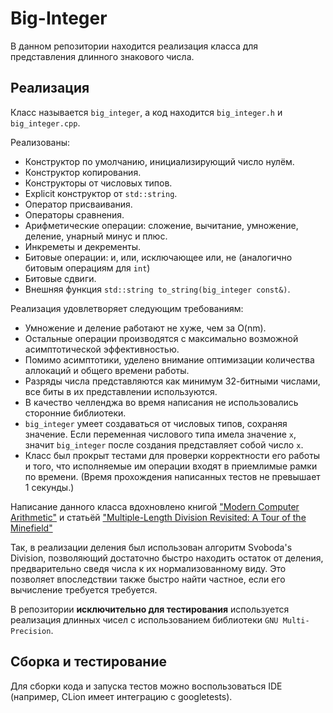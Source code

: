 # Big-Integer
В данном репозитории находится реализация класса для представления длинного знакового числа.

## Реализация
Класс называется `big_integer`, а код находится `big_integer.h` и `big_integer.cpp`.

Реализованы:
- Конструктор по умолчанию, инициализирующий число нулём.
- Конструктор копирования.
- Конструкторы от числовых типов.
- Explicit конструктор от `std::string`.
- Оператор присваивания.
- Операторы сравнения.
- Арифметические операции: сложение, вычитание, умножение, деление, унарный минус и плюс.
- Инкреметы и декременты.
- Битовые операции: и, или, исключающее или, не (аналогично битовым операциям для `int`)
- Битовые сдвиги.
- Внешняя функция `std::string to_string(big_integer const&)`.

Реализация удовлетворяет следующим требованиям:
- Умножение и деление работают не хуже, чем за O(nm).
- Остальные операции производятся с максимально возможной асимптотической эффективностью.
- Помимо асимптотики, уделено внимание оптимизации количества аллокаций и общего времени работы.
- Разряды числа представляются как минимум 32-битными числами, все биты в их представлении используются.
- В качество челленджа во время написания не использовались сторонние библиотеки.
- `big_integer` умеет создаваться от числовых типов, сохраняя значение. Если переменная числового типа имела значение `x`, значит `big_integer` после создания представляет собой число `x`.
- Класс был прокрыт тестами для проверки корректности его работы и того, что исполняемые им операции входят в приемлимые рамки по времени. (Время прохождения написанных тестов не превышает 1 секунды.)

Написание данного класса вдохновлено книгой ["Modern Computer Arithmetic"](https://members.loria.fr/PZimmermann/mca/mca-0.5.pdf) и статьёй ["Multiple-Length Division Revisited: A Tour of the Minefield"](https://surface.syr.edu/cgi/viewcontent.cgi?article=1162&context=eecs_techreports) 

Так, в реализации деления был использован алгоритм Svoboda's Division, позволяющий достаточно быстро находить остаток от деления, предварительно сведя числа к их нормализованному виду. Это позволяет впоследствии также быстро найти частное, если его вычисление требуется требуется.

В репозитории **исключительно для тестирования** используется реализация длинных чисел с использованием библиотеки `GNU Multi-Precision`.

## Сборка и тестирование

Для сборки кода и запуска тестов можно воспользоваться IDE (например, CLion имеет интеграцию с googletests).
